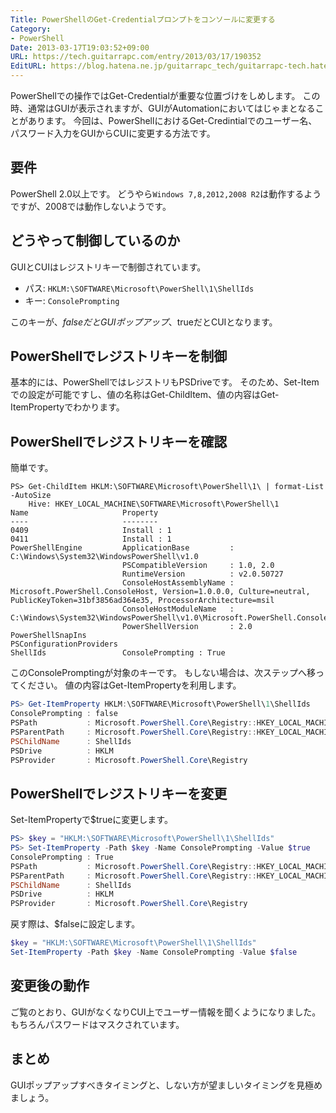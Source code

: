 ```yaml
---
Title: PowerShellのGet-Credentialプロンプトをコンソールに変更する
Category:
- PowerShell
Date: 2013-03-17T19:03:52+09:00
URL: https://tech.guitarrapc.com/entry/2013/03/17/190352
EditURL: https://blog.hatena.ne.jp/guitarrapc_tech/guitarrapc-tech.hatenablog.com/atom/entry/6802418398340423893
---
```


<!--
Date: 2013-03-17T19:03:52+09:00
URL: https://tech.guitarrapc.com/entry/2013/03/17/190352
-->

PowerShellでの操作ではGet-Credentialが重要な位置づけをしめします。 この時、通常はGUIが表示されますが、GUIがAutomationにおいてはじゃまとなることがあります。 今回は、PowerShellにおけるGet-Credintialでのユーザー名、パスワード入力をGUIからCUIに変更する方法です。

## 要件
PowerShell 2.0以上です。 どうやら`Windows 7,8,2012,2008 R2`は動作するようですが、2008では動作しないようです。

## どうやって制御しているのか

GUIとCUIはレジストリキーで制御されています。

* パス: `HKLM:\SOFTWARE\Microsoft\PowerShell\1\ShellIds`
* キー: `ConsolePrompting`

このキーが、$falseだとGUIポップアップ、$trueだとCUIとなります。

## PowerShellでレジストリキーを制御

基本的には、PowerShellではレジストリもPSDriveです。 そのため、Set-Itemでの設定が可能ですし、値の名称はGet-ChildItem、値の内容はGet-ItemPropertyでわかります。

## PowerShellでレジストリキーを確認

簡単です。

```
PS> Get-ChildItem HKLM:\SOFTWARE\Microsoft\PowerShell\1\ | format-List -AutoSize
    Hive: HKEY_LOCAL_MACHINE\SOFTWARE\Microsoft\PowerShell\1
Name                     Property
----                     --------
0409                     Install : 1
0411                     Install : 1
PowerShellEngine         ApplicationBase         : C:\Windows\System32\WindowsPowerShell\v1.0
                         PSCompatibleVersion     : 1.0, 2.0
                         RuntimeVersion          : v2.0.50727
                         ConsoleHostAssemblyName : Microsoft.PowerShell.ConsoleHost, Version=1.0.0.0, Culture=neutral, PublicKeyToken=31bf3856ad364e35, ProcessorArchitecture=msil
                         ConsoleHostModuleName   : C:\Windows\System32\WindowsPowerShell\v1.0\Microsoft.PowerShell.ConsoleHost.dll
                         PowerShellVersion       : 2.0
PowerShellSnapIns
PSConfigurationProviders
ShellIds                 ConsolePrompting : True
```

このConsolePromptingが対象のキーです。 もしない場合は、次ステップへ移ってください。 値の内容はGet-ItemPropertyを利用します。

```ps1
PS> Get-ItemProperty HKLM:\SOFTWARE\Microsoft\PowerShell\1\ShellIds
ConsolePrompting : false
PSPath           : Microsoft.PowerShell.Core\Registry::HKEY_LOCAL_MACHINE\SOFTWARE\Microsoft\PowerShell\1\ShellIds
PSParentPath     : Microsoft.PowerShell.Core\Registry::HKEY_LOCAL_MACHINE\SOFTWARE\Microsoft\PowerShell\1
PSChildName      : ShellIds
PSDrive          : HKLM
PSProvider       : Microsoft.PowerShell.Core\Registry
```

## PowerShellでレジストリキーを変更
Set-ItemPropertyで$trueに変更します。

```ps1
PS> $key = "HKLM:\SOFTWARE\Microsoft\PowerShell\1\ShellIds"
PS> Set-ItemProperty -Path $key -Name ConsolePrompting -Value $true
ConsolePrompting : True
PSPath           : Microsoft.PowerShell.Core\Registry::HKEY_LOCAL_MACHINE\SOFTWARE\Microsoft\PowerShell\1\ShellIds
PSParentPath     : Microsoft.PowerShell.Core\Registry::HKEY_LOCAL_MACHINE\SOFTWARE\Microsoft\PowerShell\1
PSChildName      : ShellIds
PSDrive          : HKLM
PSProvider       : Microsoft.PowerShell.Core\Registry
```

戻す際は、$falseに設定します。

```ps1
$key = "HKLM:\SOFTWARE\Microsoft\PowerShell\1\ShellIds"
Set-ItemProperty -Path $key -Name ConsolePrompting -Value $false
```

## 変更後の動作

ご覧のとおり、GUIがなくなりCUI上でユーザー情報を聞くようになりました。 もちろんパスワードはマスクされています。

## まとめ

GUIポップアップすべきタイミングと、しない方が望ましいタイミングを見極めましょう。
